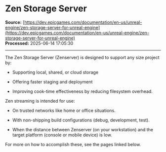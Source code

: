 # Zen Storage Server

**Source:** [https://dev.epicgames.com/documentation/en-us/unreal-engine/zen-storage-server-for-unreal-engine](https://dev.epicgames.com/documentation/en-us/unreal-engine/zen-storage-server-for-unreal-engine)  
**Processed:** 2025-06-14 17:05:30

---

The Zen Storage Server (Zenserver) is designed to support any size project by:

-   Supporting local, shared, or cloud storage
    
-   Offering faster staging and deployment
    
-   Improving cook-time effectiveness by reducing filesystem overhead.
    

Zen streaming is intended for use:

-   On trusted networks like home or office situations.
    
-   With non-shipping build configurations (debug, development, test).
    
-   When the distance between Zenserver (on your workstation) and the target platform (console or mobile device) is low.
    

For more on how to accomplish these, see the pages linked below.